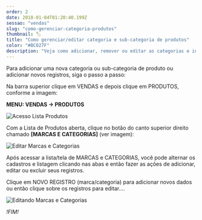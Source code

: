 ```yaml
---
order: 2
date: 2018-01-04T01:20:40.199Z
sessao: "vendas"
slug: "como-gerenciar-categoria-produtos"
thumbnail: 🏷
title: "Como gerenciar/editar categoria e sub-categoria de produtos"
color: "#BC027F"
description: "Veja como adicionar, remover ou editar as categorias e informações dos produtos"
---
```


Para adicionar uma nova categoria ou sub-categoria de produto ou adicionar novos registros, siga o passo a passo:

Na barra superior clique em VENDAS e depois clique em PRODUTOS, conforme a imagem:

<b>MENU: VENDAS -> PRODUTOS</b>

![Acesso Lista Produtos](https://user-images.githubusercontent.com/7254854/114898085-31e50c00-9de8-11eb-8743-586a681ed0df.png)


Com a Lista de Produtos aberta, clique no botão do canto superior direito chamado <b>[MARCAS E CATEGORIAS]</b> (ver imagem):

![Editar Marcas e Categorias](https://user-images.githubusercontent.com/7254854/114898602-a1f39200-9de8-11eb-935e-00f3e7042700.png)

Após acessar a lista/tela de MARCAS e CATEGORIAS, você pode alternar os cadastros e listagem clicando nas abas e então fazer as ações de adicionar, editar ou excluir seus registros.

Clique em NOVO REGISTRO (marca/categoria) para adicionar novos dados ou então clique sobre os registros para editar....

![Editando Marcas e Categorias](https://user-images.githubusercontent.com/7254854/114899448-58577700-9de9-11eb-9849-a126f6fdb2fb.png)

*!FIM!*
